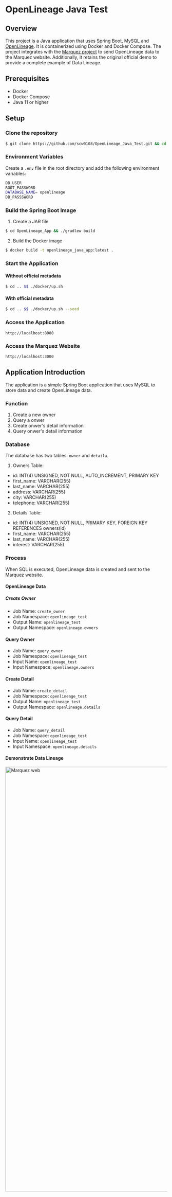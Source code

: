 # OpenLineage Java Test
## Overview
This project is a Java application that uses Spring Boot, MySQL and [OpenLineage](https://openlineage.io/). It is containerized using Docker and Docker Compose. The project integrates with the [Marquez project](https://github.com/MarquezProject/marquez) to send OpenLineage data to the Marquez website. Additionally, it retains the original official demo to provide a complete example of Data Lineage.
## Prerequisites
- Docker
- Docker Compose
- Java 11 or higher
## Setup
###  Clone the repository
```bash
$ git clone https://github.com/scw0108/OpenLineage_Java_Test.git && cd OpenLineage_Java_Test
```
### Environment Variables
Create a `.env` file in the root directory and add the following environment variables:
```bash
DB_USER
ROOT_PASSWORD
DATABASE_NAME= openlineage
DB_PASSSWORD
````

### Build the Spring Boot Image
1. Create a JAR file
```bash
$ cd OpenLineage_App && ./gradlew build
```
2. Build the Docker image
```bash
$ docker build -t openlineage_java_app:latest .
```
### Start the Application
#### Without official metadata
```bash
$ cd .. $$ ./docker/up.sh
```
#### With official metadata
```bash
$ cd .. $$ ./docker/up.sh --seed
```
### Access the Application
```angular2html
http://localhost:8080
```
### Access the Marquez Website
```angular2html
http://localhost:3000
```
## Application Introduction
The application is a simple Spring Boot application that uses MySQL to store data and create OpenLineage data.
### Function
1. Create a new owner
2. Query a onwer
3. Create onwer's detail information
4. Query onwer's detail information
### Database
The database has two tables: `owner` and `detaila`.
1. Owners Table:  
- id: INT(4) UNSIGNED, NOT NULL, AUTO_INCREMENT, PRIMARY KEY
- first_name: VARCHAR(255)
- last_name: VARCHAR(255)
- address: VARCHAR(255)
- city: VARCHAR(255)
- telephone: VARCHAR(255)

2. Details Table:
- id: INT(4) UNSIGNED, NOT NULL, PRIMARY KEY, FOREIGN KEY REFERENCES owners(id)
- first_name: VARCHAR(255)
- last_name: VARCHAR(255)
- interest: VARCHAR(255)
### Process
When SQL is executed, OpenLineage data is created and sent to the Marquez website.
#### OpenLineage Data
##### Create Owner
- Job Name: `create_owner`
- Job Namespace: `openlineage_test`
- Output Name: `openlineage_test`
- Output Namespace: `openlineage.owners`
#### Query Owner
- Job Name: `query_owner`
- Job Namespace: `openlineage_test`
- Input Name: `openlineage_test`
- Input Namespace: `openlineage.owners`
#### Create Detail
- Job Name: `create_detail`
- Job Namespace: `openlineage_test`
- Output Name: `openlineage_test`
- Output Namespace: `openlineage.details`
#### Query Detail
- Job Name: `query_detail`
- Job Namespace: `openlineage_test`
- Input Name: `openlineage_test`
- Input Namespace: `openlineage.details`
#### Demonstrate Data Lineage
<img width="1321" alt="Marquez web" src="https://github.com/user-attachments/assets/265d3055-35f7-4dbc-8796-36482eb8e6a5">


